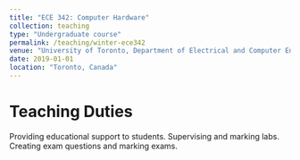 ```yaml
---
title: "ECE 342: Computer Hardware"
collection: teaching
type: "Undergraduate course"
permalink: /teaching/winter-ece342
venue: "University of Toronto, Department of Electrical and Computer Engineering"
date: 2019-01-01
location: "Toronto, Canada"
---
```


Teaching Duties
======

Providing educational support to students. Supervising and marking labs. Creating exam questions and marking exams.
